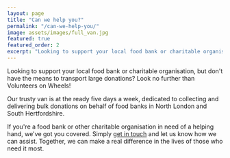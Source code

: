 ```yaml
---
layout: page
title: "Can we help you?"
permalink: "/can-we-help-you/"
image: assets/images/full_van.jpg
featured: true
featured_order: 2
excerpt: "Looking to support your local food bank or charitable organisation, but don't have the means to transport large donations? Look no further than Volunteers on Wheels!"
---
```

Looking to support your local food bank or charitable organisation, but don't have the means to transport large donations? Look no further than Volunteers on Wheels! 

Our trusty van is at the ready five days a week, dedicated to collecting and delivering bulk donations on behalf of food banks in North London and South Hertfordshire.

If you're a food bank or other charitable organisation in need of a helping hand, we've got you covered. Simply <a href="{{site.baseurl}}/contact">get in touch</a> and let us know how we can assist. Together, we can make a real difference in the lives of those who need it most. 